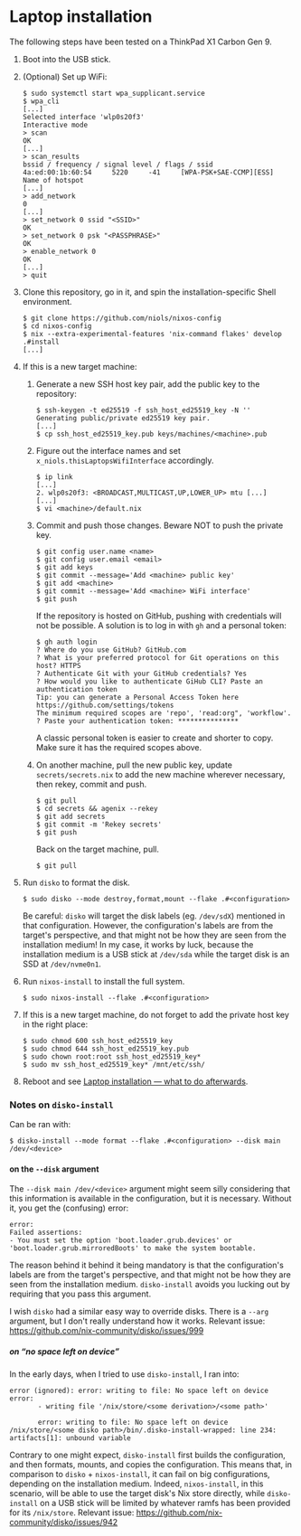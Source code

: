 # Laptop installation

The following steps have been tested on a ThinkPad X1 Carbon Gen 9.

1. Boot into the USB stick.

2. (Optional) Set up WiFi:
   ```console
   $ sudo systemctl start wpa_supplicant.service
   $ wpa_cli
   [...]
   Selected interface 'wlp0s20f3'
   Interactive mode
   > scan
   OK
   [...]
   > scan_results
   bssid / frequency / signal level / flags / ssid
   4a:ed:00:1b:60:54     5220     -41     [WPA-PSK+SAE-CCMP][ESS]     Name of hotspot
   [...]
   > add_network
   0
   [...]
   > set_network 0 ssid "<SSID>"
   OK
   > set_network 0 psk "<PASSPHRASE>"
   OK
   > enable_network 0
   OK
   [...]
   > quit
   ```

3. Clone this repository, go in it, and spin the installation-specific Shell
   environment.
   ```console
   $ git clone https://github.com/niols/nixos-config
   $ cd nixos-config
   $ nix --extra-experimental-features 'nix-command flakes' develop .#install
   [...]
   ```

4. If this is a new target machine:

   1. Generate a new SSH host key pair, add the public key to the repository:
      ```console
      $ ssh-keygen -t ed25519 -f ssh_host_ed25519_key -N ''
      Generating public/private ed25519 key pair.
      [...]
      $ cp ssh_host_ed25519_key.pub keys/machines/<machine>.pub
      ```

   2. Figure out the interface names and set `x_niols.thisLaptopsWifiInterface`
      accordingly.
      ```console
      $ ip link
      [...]
      2. wlp0s20f3: <BROADCAST,MULTICAST,UP,LOWER_UP> mtu [...]
      [...]
      $ vi <machine>/default.nix
      ```

   3. Commit and push those changes. Beware NOT to push the private key.
      ```console
      $ git config user.name <name>
      $ git config user.email <email>
      $ git add keys
      $ git commit --message='Add <machine> public key'
      $ git add <machine>
      $ git commit --message='Add <machine> WiFi interface'
      $ git push
      ```
      If the repository is hosted on GitHub, pushing with credentials will not
      be possible. A solution is to log in with `gh` and a personal token:
      ```console
      $ gh auth login
      ? Where do you use GitHub? GitHub.com
      ? What is your preferred protocol for Git operations on this host? HTTPS
      ? Authenticate Git with your GitHub credentials? Yes
      ? How would you like to authenticate GiHub CLI? Paste an authentication token
      Tip: you can generate a Personal Access Token here https://github.com/settings/tokens
      The minimum required scopes are 'repo', 'read:org", 'workflow'.
      ? Paste your authentication token: ***************
      ```
      A classic personal token is easier to create and shorter to copy. Make
      sure it has the required scopes above.

   4. On another machine, pull the new public key, update `secrets/secrets.nix`
      to add the new machine wherever necessary, then rekey, commit and push.
      ```console
      $ git pull
      $ cd secrets && agenix --rekey
      $ git add secrets
      $ git commit -m 'Rekey secrets'
      $ git push
      ```
      Back on the target machine, pull.
      ```console
      $ git pull
      ```

5. Run `disko` to format the disk.
   ```console
   $ sudo disko --mode destroy,format,mount --flake .#<configuration>
   ```
   Be careful: `disko` will target the disk labels (eg. `/dev/sdX`) mentioned in
   that configuration. However, the configuration's labels are from the target's
   perspective, and that might not be how they are seen from the installation
   medium! In my case, it works by luck, because the installation medium is a
   USB stick at `/dev/sda` while the target disk is an SSD at `/dev/nvme0n1`.

6. Run `nixos-install` to install the full system.
   ```console
   $ sudo nixos-install --flake .#<configuration>
   ```

7. If this is a new target machine, do not forget to add the private host key in
   the right place:
   ```console
   $ sudo chmod 600 ssh_host_ed25519_key
   $ sudo chmod 644 ssh_host_ed25519_key.pub
   $ sudo chown root:root ssh_host_ed25519_key*
   $ sudo mv ssh_host_ed25519_key* /mnt/etc/ssh/
   ```

8. Reboot and see [Laptop installation — what to do afterwards](./laptop-after-install.md).

### Notes on `disko-install`

Can be ran with:

``` console
$ disko-install --mode format --flake .#<configuration> --disk main /dev/<device>
```

#### on the `--disk` argument

The `--disk main /dev/<device>` argument might seem silly considering that this
information is available in the configuration, but it is necessary. Without it,
you get the (confusing) error:

```
error:
Failed assertions:
- You must set the option 'boot.loader.grub.devices' or 'boot.loader.grub.mirroredBoots' to make the system bootable.
```

The reason behind it behind it being mandatory is that the configuration's
labels are from the target's perspective, and that might not be how they are
seen from the installation medium. `disko-install` avoids you lucking out by
requiring that you pass this argument.

I wish `disko` had a similar easy way to override disks. There is a `--arg`
argument, but I don't really understand how it works. Relevant issue:
https://github.com/nix-community/disko/issues/999

##### on “no space left on device”

In the early days, when I tried to use `disko-install`, I ran into:

```
error (ignored): error: writing to file: No space left on device
error:
       - writing file '/nix/store/<some derivation>/<some path>'

       error: writing to file: No space left on device
/nix/store/<some disko path>/bin/.disko-install-wrapped: line 234: artifacts[1]: unbound variable
```

Contrary to one might expect, `disko-install` first builds the configuration,
and then formats, mounts, and copies the configuration. This means that, in
comparison to `disko` + `nixos-install`, it can fail on big configurations,
depending on the installation medium. Indeed, `nixos-install`, in this scenario,
will be able to use the target disk's Nix store directly, while `disko-install`
on a USB stick will be limited by whatever ramfs has been provided for its
`/nix/store`. Relevant issue: https://github.com/nix-community/disko/issues/942
